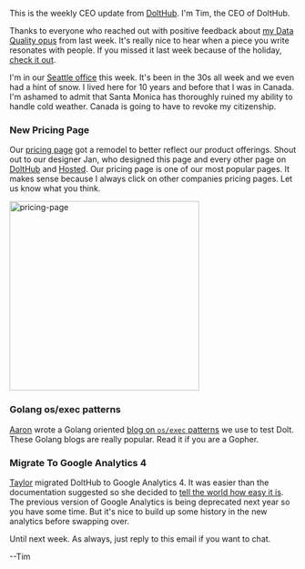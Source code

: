 This is the weekly CEO update from [DoltHub](https://www.dolthub.com/). I'm Tim, the CEO of DoltHub. 

Thanks to everyone who reached out with positive feedback about [my Data Quality opus](https://www.dolthub.com/blog/2022-11-23-data-quality-control/) from last week. It's really nice to hear when a piece you write resonates with people. If you missed it last week because of the holiday, [check it out](https://www.dolthub.com/blog/2022-11-23-data-quality-control/).

I'm in our [Seattle office](https://www.dolthub.com/blog/2022-08-05-dolthub-in-seattle/) this week. It's been in the 30s all week and we even had a hint of snow. I lived here for 10 years and before that I was in Canada. I'm ashamed to admit that Santa Monica has thoroughly ruined my ability to handle cold weather. Canada is going to have to revoke my citizenship.

### New Pricing Page

Our [pricing page](https://www.dolthub.com/pricing) got a remodel to better reflect our product offerings. Shout out to our designer Jan, who designed this page and every other page on [DoltHub](https://www.dolthub.com) and [Hosted](https://hosted.doltdb.com). Our pricing page is one of our most popular pages. It makes sense because I always click on other companies pricing pages. Let us know what you think.

[<img width="333" alt="pricing-page" src="https://user-images.githubusercontent.com/83430577/205365856-a0488d99-bca1-448e-95eb-1b98c472cd27.png">](https://www.dolthub.com/pricing)


### Golang os/exec patterns

[Aaron](https://www.dolthub.com/team#aaron) wrote a Golang oriented [blog on `os/exec` patterns](https://www.dolthub.com/blog/2022-11-28-go-os-exec-patterns/) we use to test Dolt. These Golang blogs are really popular. Read it if you are a Gopher.

### Migrate To Google Analytics 4

[Taylor](https://www.dolthub.com/team#taylor) migrated DoltHub to Google Analytics 4. It was easier than the documentation suggested so she decided to [tell the world how easy it is](https://www.dolthub.com/blog/2022-11-30-adding-google-analytics-4/). The previous version of Google Analytics is being deprecated next year so you have some time. But it's nice to build up some history in the new analytics before swapping over.

Until next week. As always, just reply to this email if you want to chat.

--Tim
